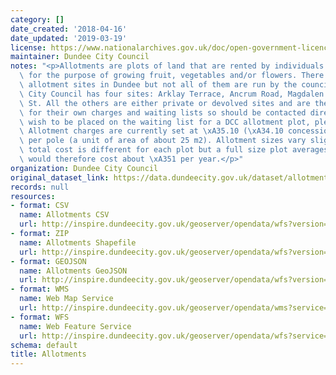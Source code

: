 ```yaml
---
category: []
date_created: '2018-04-16'
date_updated: '2019-03-19'
license: https://www.nationalarchives.gov.uk/doc/open-government-licence/version/3/
maintainer: Dundee City Council
notes: "<p>Allotments are plots of land that are rented by individuals or organisations\
  \ for the purpose of growing fruit, vegetables and/or flowers. There are several\
  \ allotment sites in Dundee but not all of them are run by the council itself. Dundee\
  \ City Council has four sites: Arklay Terrace, Ancrum Road, Magdalen Green and Macaulay\
  \ St. All the others are either private or devolved sites and are therefore responsible\
  \ for their own charges and waiting lists so should be contacted directly. If you\
  \ wish to be placed on the waiting list for a DCC allotment plot, please email environment@dundeecity.gov.uk\
  \ Allotment charges are currently set at \xA35.10 (\xA34.10 concession) per annum\
  \ per pole (a unit of area of about 25 m2). Allotment sizes vary slightly so the\
  \ total cost is different for each plot but a full size plot averages 10 poles and\
  \ would therefore cost about \xA351 per year.</p>"
organization: Dundee City Council
original_dataset_link: https://data.dundeecity.gov.uk/dataset/allotments
records: null
resources:
- format: CSV
  name: Allotments CSV
  url: http://inspire.dundeecity.gov.uk/geoserver/opendata/wfs?version=2.0.0&service=wfs&request=GetFeature&typeName=opendata:ALLOTMENTS&outputFormat=csv
- format: ZIP
  name: Allotments Shapefile
  url: http://inspire.dundeecity.gov.uk/geoserver/opendata/wfs?version=2.0.0&service=wfs&request=GetFeature&typeName=opendata:ALLOTMENTS&outputFormat=SHAPE-ZIP
- format: GEOJSON
  name: Allotments GeoJSON
  url: http://inspire.dundeecity.gov.uk/geoserver/opendata/wfs?version=2.0.0&service=wfs&request=GetFeature&typeName=opendata:ALLOTMENTS&outputFormat=json
- format: WMS
  name: Web Map Service
  url: http://inspire.dundeecity.gov.uk/geoserver/opendata/wms?service=WMS&version=1.3.0&request=getCapabilities
- format: WFS
  name: Web Feature Service
  url: http://inspire.dundeecity.gov.uk/geoserver/opendata/wfs?service=WFS&version=1.1.0&request=getCapabilities
schema: default
title: Allotments
---
```

